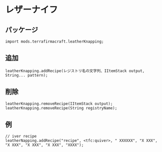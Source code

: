# レザーナイフ

## パッケージ
```zenscript
import mods.terrafirmacraft.leatherKnapping;
```

## 追加

```zenscript
leatherKnapping.addRecipe(レジストリ名の文字列、IItemStack output, String... pattern);
```

## 削除

```zenscript
leatherKnapping.removeRecipe(IItemStack output);
leatherKnapping.removeRecipe(String registryName);
```

## 例
```zenscript
// iver recipe
leatherNapping.addRecipe("recipe", <tfc:quiver>, " XXXXXX", "X XXX", "X XXX", "X XXX", "X XXX", "XXXX");
```